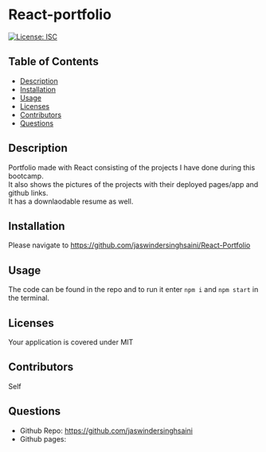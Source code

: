 # React-portfolio

  [![License: ISC](https://img.shields.io/badge/License-MIT-blue.svg)](https://opensource.org/licenses/MIT)
  
## Table of Contents
  * [Description](#description)
  * [Installation](#installation)
  * [Usage](#usage)
  * [Licenses](#licenses)
  * [Contributors](#contributors)
  * [Questions](#questions)

## Description
  Portfolio made with React consisting of the projects I have done during this bootcamp.<br>
  It also shows the pictures of the projects with their deployed pages/app and github links.<br>
  It has a downlaodable resume as well.
  

## Installation
  Please navigate to https://github.com/jaswindersinghsaini/React-Portfolio

## Usage
  The code can be found in the repo and to run it enter `npm i` and `npm start` in the terminal.
  
## Licenses
  Your application is covered under MIT

## Contributors
  Self

## Questions
  * Github Repo: https://github.com/jaswindersinghsaini
  * Github pages: 